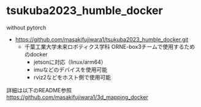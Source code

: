 # tsukuba2023_humble_docker
without pytorch
* https://github.com/masakifujiwara1/tsukuba2023_humble_docker.git
  * 千葉工業大学未来ロボティクス学科 ORNE-box3チームで使用するためのdocker
    * jetsonに対応（linux/arm64）
    * imuなどのデバイスを使用可能
    * rviz2などをホスト側で使用可能

詳細は以下のREADME参照
https://github.com/masakifujiwara1/3d_mapping_docker
